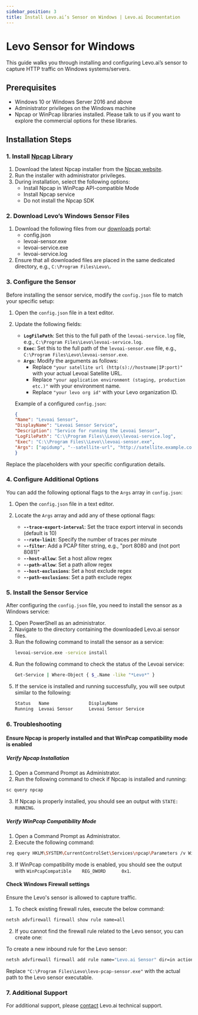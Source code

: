 ```yaml
---
sidebar_position: 3
title: Install Levo.ai’s Sensor on Windows | Levo.ai Documentation
---
```


# Levo Sensor for Windows

This guide walks you through installing and configuring Levo.ai’s sensor to capture HTTP traffic on Windows systems/servers.

## Prerequisites

- Windows 10 or Windows Server 2016 and above
- Administrator privileges on the Windows machine
- Npcap or WinPcap libraries installed. Please talk to us if you want to explore the commercial options for these libraries.

## Installation Steps

### 1.  Install [Npcap](https://npcap.com/) Library

1. Download the latest Npcap installer from the [Npcap website](https://npcap.com/#download).
2. Run the installer with administrator privileges.
3. During installation, select the following options:
   - Install Npcap in WinPcap API-compatible Mode
   - Install Npcap service
   - Do not install the Npcap SDK

### 2. Download Levo’s Windows Sensor Files

1. Download the following files from our [downloads](https://github.com/levoai/downloads/tree/main/windows) portal:
    - config.json
    - levoai-sensor.exe
    - levoai-service.exe
    - levoai-service.log
2. Ensure that all downloaded files are placed in the same dedicated directory, e.g., `C:\Program Files\Levo\`.

### 3. Configure the Sensor

Before installing the sensor service, modify the `config.json` file to match your specific setup:

1. Open the `config.json` file in a text editor.
2. Update the following fields:

   - **`LogFilePath`**: Set this to the full path of the `levoai-service.log` file, e.g., `C:\Program Files\Levo\levoai-service.log`.
   - **`Exec`**: Set this to the full path of the `levoai-sensor.exe` file, e.g., `C:\Program Files\Levo\levoai-sensor.exe`.
   - **`Args`**: Modify the arguments as follows:
     - Replace `"your satellite url (http(s)://hostname|IP:port)"` with your actual Levoai Satellite URL.
     - Replace `"your application environment (staging, production etc.)"` with your environment name.
     - Replace `"your levo org id"` with your Levo organization ID.

    Example of a configured `config.json`:

    ```json
    {
    "Name": "Levoai Sensor",
    "DisplayName": "Levoai Sensor Service",
    "Description": "Service for running the Levoai Sensor",
    "LogFilePath": "C:\\Program Files\\Levo\\levoai-service.log",
    "Exec": "C:\\Program Files\\Levo\\levoai-sensor.exe",
    "Args": ["apidump", "--satellite-url", "http://satellite.example.com:9999", "--levo-env", "production", "--levoai-org-id", "org-123456"]
    }

Replace the placeholders with your specific configuration details.


### 4. Configure Additional Options

You can add the following optional flags to the `Args` array in `config.json`:

1. Open the `config.json` file in a text editor.
2. Locate the `Args` array and add any of these optional flags:

   - **`--trace-export-interval`**: Set the trace export interval in seconds (default is 10)
   - **`--rate-limit`**: Specify the number of traces per minute
   - **`--filter`**: Add a PCAP filter string, e.g., "port 8080 and (not port 8081)"
   - **`--host-allow`**: Set a host allow regex
   - **`--path-allow`**: Set a path allow regex
   - **`--host-exclusions`**: Set a host exclude regex
   - **`--path-exclusions`**: Set a path exclude regex


### 5. Install the Sensor Service

After configuring the `config.json` file, you need to install the sensor as a Windows service:

1. Open PowerShell as an administrator.
2. Navigate to the directory containing the downloaded Levo.ai sensor files.
3. Run the following command to install the sensor as a service:
    ```bash 
    levoai-service.exe -service install 
4. Run the following command to check the status of the Levoai service:
    ```bash
    Get-Service | Where-Object { $_.Name -like "*Levo*" }
5. If the service is installed and running successfully, you will see output similar to the following:
    ```bash
    Status   Name               DisplayName
    Running  Levoai Sensor      Levoai Sensor Service
    ```

### 6. Troubleshooting

#### Ensure Npcap is properly installed and that WinPcap compatibility mode is enabled

##### Verify Npcap Installation

1. Open a Command Prompt as Administrator.
2. Run the following command to check if Npcap is installed and running:
```bash
sc query npcap
```
3. If Npcap is properly installed, you should see an output with `STATE: RUNNING`.

##### Verify WinPcap Compatibility Mode

1. Open a Command Prompt as Administrator.
2. Execute the following command:
```bash
reg query HKLM\SYSTEM\CurrentControlSet\Services\npcap\Parameters /v WinPcapCompatible
```
3. If WinPcap compatibility mode is enabled, you should see the output with `WinPcapCompatible    REG_DWORD      0x1`.

#### Check Windows Firewall settings

Ensure the Levo's sensor is allowed to capture traffic.

1. To check existing firewall rules, execute the below command:
```bash
netsh advfirewall firewall show rule name=all     
```
2. If you cannot find the firewall rule related to the Levo sensor, you can create one:

To create a new inbound rule for the Levo sensor:
```bash
netsh advfirewall firewall add rule name="Levo.ai Sensor" dir=in action=allow program="C:\Program Files\Levo\levo-pcap-sensor.exe" enable=yes 
```
Replace `"C:\Program Files\Levo\levo-pcap-sensor.exe"` with the actual path to the Levo sensor executable.

### 7. Additional Support

For additional support, please [contact](mailto:support@levo.ai) Levo.ai technical support.
